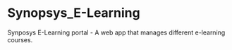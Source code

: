 # Synopsys_E-Learning
Synposys E-Learning portal - A web app that manages different e-learning courses.
